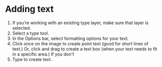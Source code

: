 # Adding text

1. If you're working with an existing type layer, make sure that layer is selected.
2. Select a type tool.
3. In the Options bar, select formatting options for your text.
4. Click once on the image to create point text (good for short lines of text.) Or, click and drag to create a text box (when your text needs to fit in a specific area.) If you don't 
5. Type to create text.
